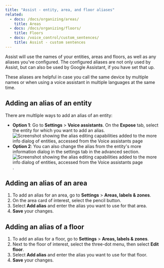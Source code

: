 ```yaml
---
title: "Assist - entity, area, and floor aliases"
related:
  - docs: /docs/organizing/areas/
    title: Areas
  - docs: /docs/organizing/floors/
    title: Floors
  - docs: /voice_control/custom_sentences/
    title: Assist - custom sentences
---
```


Assist will use the names of your entities, areas and floors, as well as any aliases you've configured. The configured aliases are not only used by Assist, but can also be used by Google Assistant, if you have set that up.

These aliases are helpful in case you call the same device by multiple names
or when using a voice assistant in multiple languages at the same time.

## Adding an alias of an entity

There are multliple ways to add an alias of an entity:

- **Option 1**: Go to **Settings** > **Voice assistants**. On the **Expose** tab, select the entity for which you want to add an alias.
![Screenshot showing the alias editing capabilities added to the more info dialog of entities, accessed from the Voice assistants page](/images/assist/assist_aliases.png)
- **Option 2**: You can also change the alias from the entity's more information dialog in the settings tab in the advanced section.
![Screenshot showing the alias editing capabilities added to the more info dialog of entities, accessed from the Voice assistants page](/images/assist/assist_aliases_02.png).

## Adding an alias of an area

1. To add an alias for an area, go to **Settings** > **Areas, labels & zones**.
2. On the area card of interest, select the pencil button.
3. Select **Add alias** and enter the alias you want to use for that area.
4. **Save** your changes.

## Adding an alias of a floor

1. To add an alias for a floor, go to **Settings** > **Areas, labels & zones**.
2. Next to the floor of interest, select the three-dot menu, then select **Edit floor**.
3. Select **Add alias** and enter the alias you want to use for that floor.
4. **Save** your changes.
